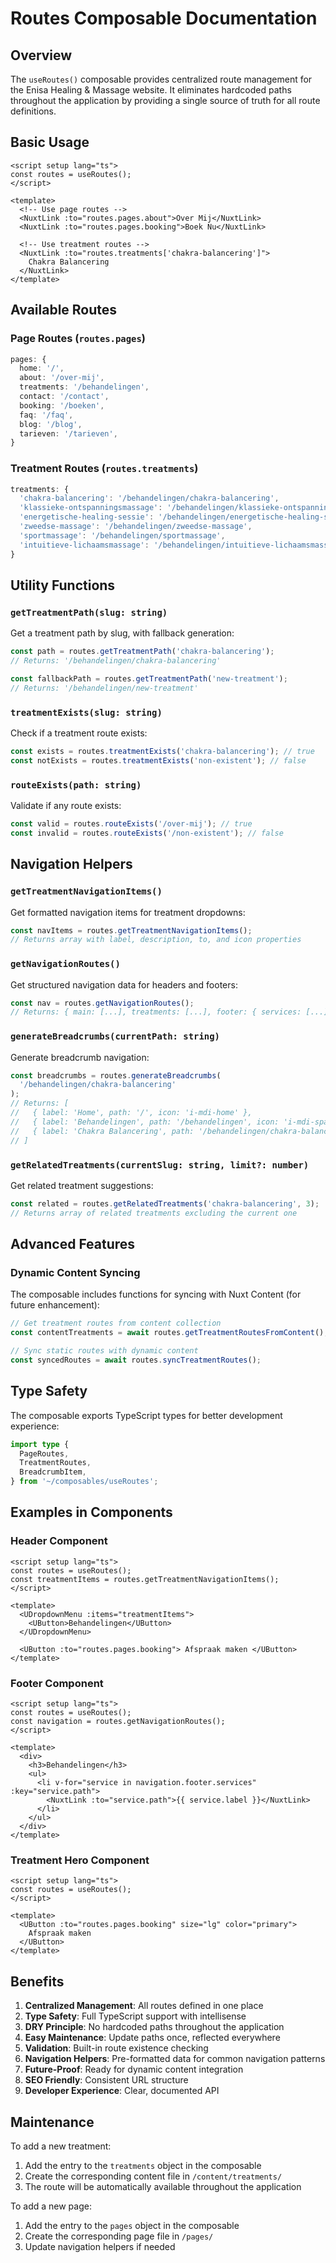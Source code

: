 # Routes Composable Documentation

## Overview

The `useRoutes()` composable provides centralized route management for the Enisa Healing & Massage website. It eliminates hardcoded paths throughout the application by providing a single source of truth for all route definitions.

## Basic Usage

```vue
<script setup lang="ts">
const routes = useRoutes();
</script>

<template>
  <!-- Use page routes -->
  <NuxtLink :to="routes.pages.about">Over Mij</NuxtLink>
  <NuxtLink :to="routes.pages.booking">Boek Nu</NuxtLink>

  <!-- Use treatment routes -->
  <NuxtLink :to="routes.treatments['chakra-balancering']">
    Chakra Balancering
  </NuxtLink>
</template>
```

## Available Routes

### Page Routes (`routes.pages`)

```typescript
pages: {
  home: '/',
  about: '/over-mij',
  treatments: '/behandelingen',
  contact: '/contact',
  booking: '/boeken',
  faq: '/faq',
  blog: '/blog',
  tarieven: '/tarieven',
}
```

### Treatment Routes (`routes.treatments`)

```typescript
treatments: {
  'chakra-balancering': '/behandelingen/chakra-balancering',
  'klassieke-ontspanningsmassage': '/behandelingen/klassieke-ontspanningsmassage',
  'energetische-healing-sessie': '/behandelingen/energetische-healing-sessie',
  'zweedse-massage': '/behandelingen/zweedse-massage',
  'sportmassage': '/behandelingen/sportmassage',
  'intuitieve-lichaamsmassage': '/behandelingen/intuitieve-lichaamsmassage',
}
```

## Utility Functions

### `getTreatmentPath(slug: string)`

Get a treatment path by slug, with fallback generation:

```typescript
const path = routes.getTreatmentPath('chakra-balancering');
// Returns: '/behandelingen/chakra-balancering'

const fallbackPath = routes.getTreatmentPath('new-treatment');
// Returns: '/behandelingen/new-treatment'
```

### `treatmentExists(slug: string)`

Check if a treatment route exists:

```typescript
const exists = routes.treatmentExists('chakra-balancering'); // true
const notExists = routes.treatmentExists('non-existent'); // false
```

### `routeExists(path: string)`

Validate if any route exists:

```typescript
const valid = routes.routeExists('/over-mij'); // true
const invalid = routes.routeExists('/non-existent'); // false
```

## Navigation Helpers

### `getTreatmentNavigationItems()`

Get formatted navigation items for treatment dropdowns:

```typescript
const navItems = routes.getTreatmentNavigationItems();
// Returns array with label, description, to, and icon properties
```

### `getNavigationRoutes()`

Get structured navigation data for headers and footers:

```typescript
const nav = routes.getNavigationRoutes();
// Returns: { main: [...], treatments: [...], footer: { services: [...], info: [...] } }
```

### `generateBreadcrumbs(currentPath: string)`

Generate breadcrumb navigation:

```typescript
const breadcrumbs = routes.generateBreadcrumbs(
  '/behandelingen/chakra-balancering'
);
// Returns: [
//   { label: 'Home', path: '/', icon: 'i-mdi-home' },
//   { label: 'Behandelingen', path: '/behandelingen', icon: 'i-mdi-sparkles' },
//   { label: 'Chakra Balancering', path: '/behandelingen/chakra-balancering', icon: 'i-mdi-file-document' }
// ]
```

### `getRelatedTreatments(currentSlug: string, limit?: number)`

Get related treatment suggestions:

```typescript
const related = routes.getRelatedTreatments('chakra-balancering', 3);
// Returns array of related treatments excluding the current one
```

## Advanced Features

### Dynamic Content Syncing

The composable includes functions for syncing with Nuxt Content (for future enhancement):

```typescript
// Get treatment routes from content collection
const contentTreatments = await routes.getTreatmentRoutesFromContent();

// Sync static routes with dynamic content
const syncedRoutes = await routes.syncTreatmentRoutes();
```

## Type Safety

The composable exports TypeScript types for better development experience:

```typescript
import type {
  PageRoutes,
  TreatmentRoutes,
  BreadcrumbItem,
} from '~/composables/useRoutes';
```

## Examples in Components

### Header Component

```vue
<script setup lang="ts">
const routes = useRoutes();
const treatmentItems = routes.getTreatmentNavigationItems();
</script>

<template>
  <UDropdownMenu :items="treatmentItems">
    <UButton>Behandelingen</UButton>
  </UDropdownMenu>

  <UButton :to="routes.pages.booking"> Afspraak maken </UButton>
</template>
```

### Footer Component

```vue
<script setup lang="ts">
const routes = useRoutes();
const navigation = routes.getNavigationRoutes();
</script>

<template>
  <div>
    <h3>Behandelingen</h3>
    <ul>
      <li v-for="service in navigation.footer.services" :key="service.path">
        <NuxtLink :to="service.path">{{ service.label }}</NuxtLink>
      </li>
    </ul>
  </div>
</template>
```

### Treatment Hero Component

```vue
<script setup lang="ts">
const routes = useRoutes();
</script>

<template>
  <UButton :to="routes.pages.booking" size="lg" color="primary">
    Afspraak maken
  </UButton>
</template>
```

## Benefits

1. **Centralized Management**: All routes defined in one place
2. **Type Safety**: Full TypeScript support with intellisense
3. **DRY Principle**: No hardcoded paths throughout the application
4. **Easy Maintenance**: Update paths once, reflected everywhere
5. **Validation**: Built-in route existence checking
6. **Navigation Helpers**: Pre-formatted data for common navigation patterns
7. **Future-Proof**: Ready for dynamic content integration
8. **SEO Friendly**: Consistent URL structure
9. **Developer Experience**: Clear, documented API

## Maintenance

To add a new treatment:

1. Add the entry to the `treatments` object in the composable
2. Create the corresponding content file in `/content/treatments/`
3. The route will be automatically available throughout the application

To add a new page:

1. Add the entry to the `pages` object in the composable
2. Create the corresponding page file in `/pages/`
3. Update navigation helpers if needed
